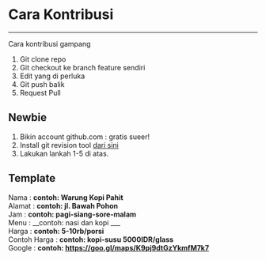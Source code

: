 # Cara Kontribusi

---

Cara kontribusi gampang

1. Git clone repo  
2. Git checkout ke branch feature sendiri  
3. Edit yang di perluka
4. Git push balik
5. Request Pull  

## Newbie

1. Bikin account github.com : gratis sueer!
2. Install git revision tool [dari sini](https://git-scm.com/book/en/v2/Getting-Started-Installing-Git)
3. Lakukan  lankah 1-5 di atas.

## Template

Nama    : __contoh: Warung Kopi Pahit__  
Alamat  : __contoh: jl. Bawah Pohon__  
Jam     : __contoh: pagi-siang-sore-malam__  
Menu    : __contoh: nasi dan kopi ___  
Harga   : __contoh: 5-10rb/porsi__  
Contoh Harga : __contoh: kopi-susu 5000IDR/glass__  
Google  : __contoh: https://goo.gl/maps/K9pj9dtGzYkmfM7k7__  

